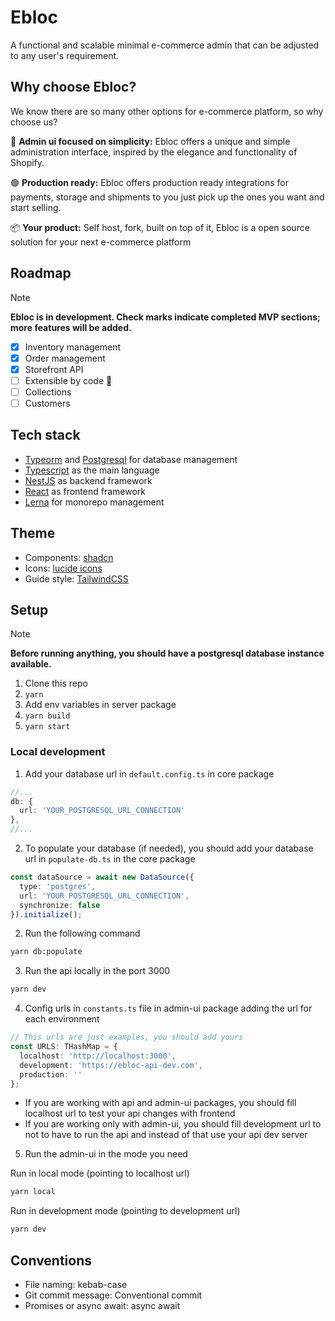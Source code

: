 # Ebloc

A functional and scalable minimal e-commerce admin that can be adjusted to any user's requirement.

## Why choose Ebloc?

We know there are so many other options for e-commerce platform, so why choose us?

🎨 **Admin ui focused on simplicity:** Ebloc offers a unique and simple administration interface, inspired by the elegance and functionality of Shopify.

🟢 **Production ready:** Ebloc offers production ready integrations for payments, storage and shipments to you just pick up the ones you want and start selling.

📦 **Your product:** Self host, fork, built on top of it, Ebloc is a open source solution for your next e-commerce platform

## Roadmap
> [!NOTE]
> **Ebloc is in development. Check marks indicate completed MVP sections; more features will be added.**

- [x] Inventory management
- [x] Order management
- [x] Storefront API
- [ ] Extensible by code 🚧
- [ ] Collections
- [ ] Customers

## Tech stack

- [Typeorm](https://typeorm.io/) and [Postgresql](https://postgresql.org/) for database management
- [Typescript](https://www.typescriptlang.org/) as the main language
- [NestJS](https://nestjs.com/) as backend framework
- [React](https://react.dev/) as frontend framework
- [Lerna](https://lerna.js.org/) for monorepo management

## Theme
- Components: [shadcn](https://ui.shadcn.com/)
- Icons: [lucide icons](https://lucide.dev/)
- Guide style: [TailwindCSS](https://tailwindcss.com/)

## Setup
> [!NOTE]
> **Before running anything, you should have a postgresql database instance available.**

1. Clone this repo
2. `yarn`
3. Add env variables in server package
4. `yarn build`
5. `yarn start`

### Local development
1. Add your database url in `default.config.ts` in core package
```ts
//...
db: {
  url: 'YOUR_POSTGRESQL_URL_CONNECTION'
},
//...
```

2. To populate your database (if needed), you should add your database url in `populate-db.ts` in the core package
```ts
const dataSource = await new DataSource({
  type: 'postgres',
  url: 'YOUR_POSTGRESQL_URL_CONNECTION',
  synchronize: false
}).initialize();
```

2. Run the following command
```bash
yarn db:populate
```

3. Run the api locally in the port 3000
```bash
yarn dev
```

4. Config urls in `constants.ts` file in admin-ui package adding the url for each environment
```ts
// This urls are just examples, you should add yours
const URLS: THashMap = {
  localhost: 'http://localhost:3000',
  development: 'https://ebloc-api-dev.com',
  production: ''
};
```

- If you are working with api and admin-ui packages, you should fill localhost url to test your api changes with frontend
- If you are working only with admin-ui, you should fill development url to not to have to run the api and instead of that use your api dev server

5. Run the admin-ui in the mode you need

Run in local mode (pointing to localhost url)
```bash
yarn local
```

Run in development mode (pointing to development url)
```bash
yarn dev
```

## Conventions
- File naming: kebab-case
- Git commit message: Conventional commit
- Promises or async await: async await
